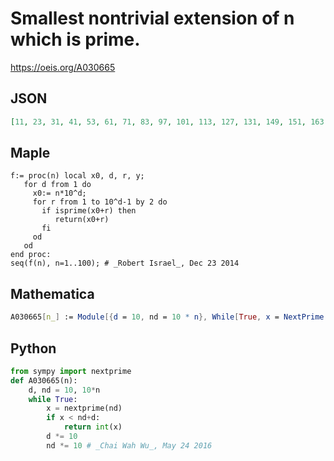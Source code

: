 # Smallest nontrivial extension of n which is prime\.
https://oeis.org/A030665
## JSON
```JSON
[11, 23, 31, 41, 53, 61, 71, 83, 97, 101, 113, 127, 131, 149, 151, 163, 173, 181, 191, 2003, 211, 223, 233, 241, 251, 263, 271, 281, 293, 307, 311, 3203, 331, 347, 353, 367, 373, 383, 397, 401, 419, 421, 431, 443, 457, 461, 479, 487, 491, 503, 5101]
```
## Maple
```Maple
f:= proc(n) local x0, d, r, y;
   for d from 1 do
     x0:= n*10^d;
     for r from 1 to 10^d-1 by 2 do
       if isprime(x0+r) then
          return(x0+r)
       fi
     od
   od
end proc:
seq(f(n), n=1..100); # _Robert Israel_, Dec 23 2014
```
## Mathematica
```Mathematica
A030665[n_] := Module[{d = 10, nd = 10 * n}, While[True, x = NextPrime[nd]; If[x < nd + d, Return[x]]; d *= 10; nd *= 10]]; Array[A030665, 100] (* _Jean-François Alcover_, Oct 19 2016, translated from _Chai Wah Wu_'s Python code *)
```
## Python
```Python
from sympy import nextprime
def A030665(n):
    d, nd = 10, 10*n
    while True:
        x = nextprime(nd)
        if x < nd+d:
            return int(x)
        d *= 10
        nd *= 10 # _Chai Wah Wu_, May 24 2016
```
